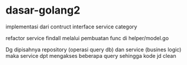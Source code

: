 # dasar-golang2
implementasi dari contruct interface service category 

refactor service findall melalui pembuatan func di helper/model.go

Dg dipisahnya repository (operasi query db) dan service (busines logic) maka service dpt mengakses beberapa query sehingga kode jd clean